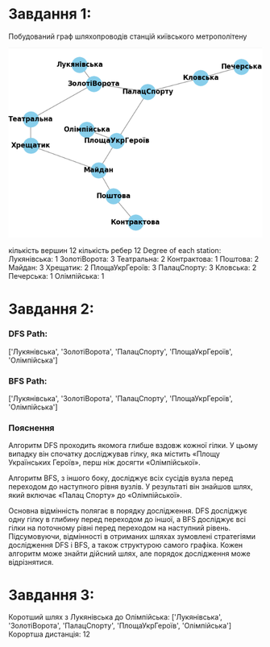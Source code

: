# Завдання 1:
Побудований граф шляхопроводів станцій київського метрополітену

![Alt text](image.png)

кількість вершин 12
кількість ребер 12
Degree of each station:
Лукянівська: 1
ЗолотіВорота: 3
Театральна: 2
Контрактова: 1
Поштова: 2
Майдан: 3
Хрещатик: 2
ПлощаУкрГероїв: 3
ПалацСпорту: 3
Кловська: 2
Печерська: 1
Олімпійська: 1

# Завдання 2:

### DFS Path:
['Лукянівська', 'ЗолотіВорота', 'ПалацСпорту', 'ПлощаУкрГероїв', 'Олімпійська']
### BFS Path:
['Лукянівська', 'ЗолотіВорота', 'ПалацСпорту', 'ПлощаУкрГероїв', 'Олімпійська']

### Пояснення
Алгоритм DFS проходить якомога глибше вздовж кожної гілки. У цьому випадку він спочатку досліджував гілку, яка містить «Площу Українських Героїв», перш ніж досягти «Олімпійської».

Алгоритм BFS, з іншого боку, досліджує всіх сусідів вузла перед переходом до наступного рівня вузлів. У результаті він знайшов шлях, який включає «Палац Спорту» до «Олімпійської».

Основна відмінність полягає в порядку дослідження. DFS досліджує одну гілку в глибину перед переходом до іншої, а BFS досліджує всі гілки на поточному рівні перед переходом на наступний рівень.
Підсумовуючи, відмінності в отриманих шляхах зумовлені стратегіями дослідження DFS і BFS, а також структурою самого графіка. Кожен алгоритм може знайти дійсний шлях, але порядок дослідження може відрізнятися.

# Завдання 3:
Коротший шлях з Лукянівська до Олімпійська: ['Лукянівська', 'ЗолотіВорота', 'ПалацСпорту', 'ПлощаУкрГероїв', 'Олімпійська']
Корортша дистанція: 12